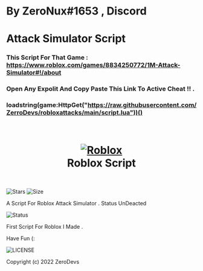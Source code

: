# By ZeroNux#1653 , Discord
# Attack Simulator Script
### This Script For That Game : https://www.roblox.com/games/8834250772/1M-Attack-Simulator#!/about


### Open Any Expolit And Copy Paste This Link To Active Cheat !! . 

### loadstring(game:HttpGet("https://raw.githubusercontent.com/ZerroDevs/robloxattacks/main/script.lua"))()

<h1 align="center">
  <br>
  <a href="ot"https://github.com/ZerroDevs/robloxattack ><img src="https://cdn.discordapp.com/attachments/947280391839035392/947496403511427102/unknown.png" alt="Roblox"></a>
  <br>
  Roblox Script
  <br>
</h1>
<br/>

![Stars](https://img.shields.io/github/stars/ZerroDevs/robloxattacks)
![Size](https://img.shields.io/github/repo-size/ZerroDevs/robloxattacks)
<br/>

A Script For Roblox Attack Simulator . Status UnDeacted

![Status](https://img.shields.io/uptimerobot/status/m787390924-6f64fc62565b4747868bae71)

First Script For Roblox I Made . 

Have Fun (:

![LICENSE](https://img.shields.io/github/license/ZerroDevs/robloxattacks)

Copyright (c) 2022 ZeroDevs
